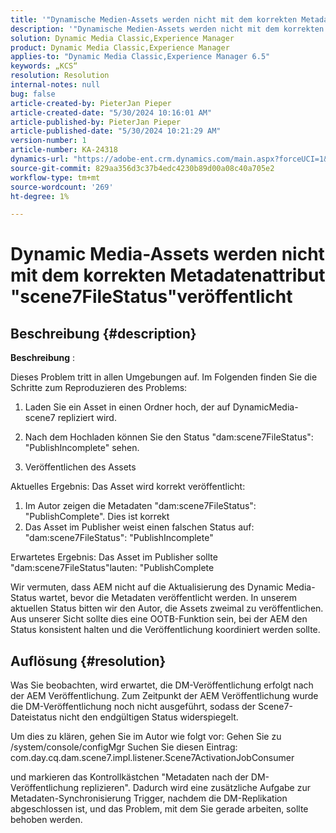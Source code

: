 ```yaml
---
title: '"Dynamische Medien-Assets werden nicht mit dem korrekten Metadatenattribut \"scene7FileStatus\" veröffentlicht.'
description: '"Dynamische Medien-Assets werden nicht mit dem korrekten Metadatenattribut \"scene7FileStatus\" veröffentlicht.'
solution: Dynamic Media Classic,Experience Manager
product: Dynamic Media Classic,Experience Manager
applies-to: "Dynamic Media Classic,Experience Manager 6.5"
keywords: „KCS“
resolution: Resolution
internal-notes: null
bug: false
article-created-by: PieterJan Pieper
article-created-date: "5/30/2024 10:16:01 AM"
article-published-by: PieterJan Pieper
article-published-date: "5/30/2024 10:21:29 AM"
version-number: 1
article-number: KA-24318
dynamics-url: "https://adobe-ent.crm.dynamics.com/main.aspx?forceUCI=1&pagetype=entityrecord&etn=knowledgearticle&id=4d61439c-6d1e-ef11-840a-6045bd06eea5"
source-git-commit: 829aa356d3c37b4edc4230b89d00a08c40a705e2
workflow-type: tm+mt
source-wordcount: '269'
ht-degree: 1%

---
```


# Dynamic Media-Assets werden nicht mit dem korrekten Metadatenattribut &quot;scene7FileStatus&quot;veröffentlicht

## Beschreibung {#description}


<b>Beschreibung</b> :

Dieses Problem tritt in allen Umgebungen auf.
Im Folgenden finden Sie die Schritte zum Reproduzieren des Problems:

1. Laden Sie ein Asset in einen Ordner hoch, der auf DynamicMedia-scene7 repliziert wird.

2. Nach dem Hochladen können Sie den Status &quot;dam:scene7FileStatus&quot;: &quot;PublishIncomplete&quot; sehen.

3. Veröffentlichen des Assets

Aktuelles Ergebnis: Das Asset wird korrekt veröffentlicht:
1. Im Autor zeigen die Metadaten &quot;dam:scene7FileStatus&quot;: &quot;PublishComplete&quot;. Dies ist korrekt
2. Das Asset im Publisher weist einen falschen Status auf: &quot;dam:scene7FileStatus&quot;: &quot;PublishIncomplete&quot;

Erwartetes Ergebnis: Das Asset im Publisher sollte &quot;dam:scene7FileStatus&quot;lauten: &quot;PublishComplete

Wir vermuten, dass AEM nicht auf die Aktualisierung des Dynamic Media-Status wartet, bevor die Metadaten veröffentlicht werden. In unserem aktuellen Status bitten wir den Autor, die Assets zweimal zu veröffentlichen. Aus unserer Sicht sollte dies eine OOTB-Funktion sein, bei der AEM den Status konsistent halten und die Veröffentlichung koordiniert werden sollte.


## Auflösung {#resolution}


Was Sie beobachten, wird erwartet, die DM-Veröffentlichung erfolgt nach der AEM Veröffentlichung. Zum Zeitpunkt der AEM Veröffentlichung wurde die DM-Veröffentlichung noch nicht ausgeführt, sodass der Scene7-Dateistatus nicht den endgültigen Status widerspiegelt.

Um dies zu klären, gehen Sie im Autor wie folgt vor: Gehen Sie zu /system/console/configMgr Suchen Sie diesen Eintrag: com.day.cq.dam.scene7.impl.listener.Scene7ActivationJobConsumer

und markieren das Kontrollkästchen &quot;Metadaten nach der DM-Veröffentlichung replizieren&quot;.
Dadurch wird eine zusätzliche Aufgabe zur Metadaten-Synchronisierung Trigger, nachdem die DM-Replikation abgeschlossen ist, und das Problem, mit dem Sie gerade arbeiten, sollte behoben werden.
